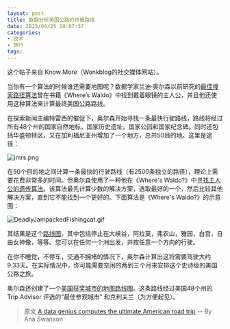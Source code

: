 ```yaml
---
layout: post
title: 数据分析美国公路的终极路线
date: 2015/04/25 19:07:37
categories: 
- 技术
- 旅行
tags: 
---
```


这个帖子来自 Know More（Wonkblog的社交媒体网站）。

当你有一个算法的时候谁还需要地图呢？数据学家兰迪·奥尔森以前研究的[最佳搜索路径算法][1]曾在书籍《Where’s Waldo》中找到戴着眼镜的主人公，并且他还使用这种算法来计算最终美国公路路线。

在探索新闻主编特雷西的催促下，奥尔森开始寻找一条最快行驶路线，路线将经过所有48个州的国家自然地标，国家历史遗址，国家公园和国家纪念碑。同时还包括华盛顿特区，又在加利福尼亚州增加了一个地方，总共50目的地。这里是途径：

![imrs.png][2]

在50个目的地之间计算一条最快的行驶路线（有2500条独立的路径），理论上需要花费非常多的时间。但奥尔森使用了一种他在《Where's Waldo?》中[寻找主人公的遗传算法][3]。该算法最先计算少数的解决方案，选取最好的一个，然后比较其他解决方案，直到它不能找到一个更好的。下面算法是《Where's Waldo?》的示意图：

![DeadlyJampackedFishingcat.gif][4]

其结果是这个[路线图][5]，其中包括停止在大峡谷，阿拉莫，弗农山，雅园，白宫，自由女神像，等等。您可以在任何一个洲出发，并按任意一个方向的行驶。

在你不睡觉，不停车，交通不拥堵的情况下，奥尔森计算出这将需要驾驶大约9.33天。在实际情况中，你可能需要空闲的两到三个月来安排这个史诗级的美国公路之旅。

奥尔森还创建了一个[美国获奖城市的地图路线图][6]。这条路线经过美国48个州的 Trip Advisor 评选的“最佳参观城市” 和克利夫兰（为方便起见）。

> 原文 [A data genius computes the ultimate American road trip][7] -- By Ana Swanson

 [1]: http://www.randalolson.com/2015/02/03/heres-waldo-computing-the-optimal-search-strategy-for-finding-waldo/

 [2]: http://ww3.sinaimg.cn/large/006tNc79gw1f5106nb8nsj30dw07ngmu

 [3]: http://www.randalolson.com/2015/02/03/heres-waldo-computing-the-optimal-search-strategy-for-finding-waldo/

 [4]: http://ww2.sinaimg.cn/large/006tNc79gw1f51086elr4j30iy0cwmyq

 [5]: http://blog.naaln.com/2015/04/computing-optimal-road-across-US

 [6]: http://rhiever.github.io/optimal-roadtrip-usa/popular-cities.html

 [7]: http://www.washingtonpost.com/blogs/wonkblog/wp/2015/03/10/a-data-genius-computes-the-ultimate-american-road-trip/

